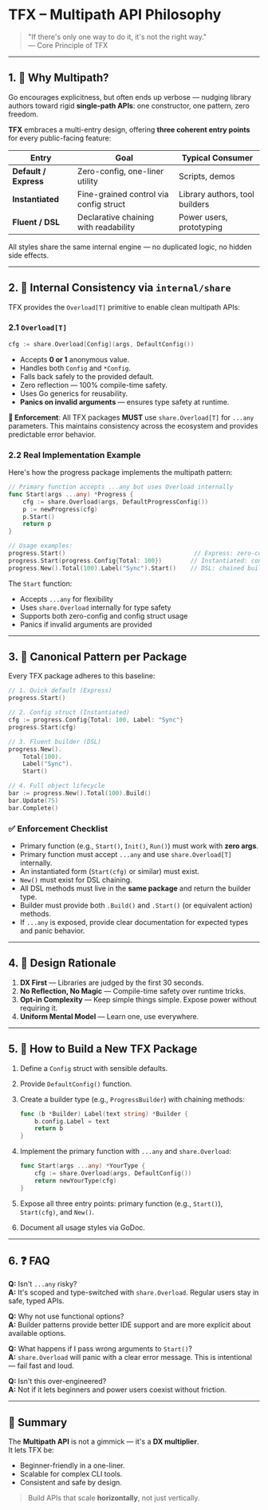 # TFX – Multipath API Philosophy

> "If there's only one way to do it, it's not the right way."  
> — Core Principle of TFX

---

## 1. 🤔 Why Multipath?

Go encourages explicitness, but often ends up verbose — nudging library authors toward rigid **single-path APIs**: one constructor, one pattern, zero freedom.

**TFX** embraces a multi-entry design, offering **three coherent entry points** for every public-facing feature:

| Entry                 | Goal                                   | Typical Consumer               |
| --------------------- | -------------------------------------- | ------------------------------ |
| **Default / Express** | Zero-config, one-liner utility         | Scripts, demos                 |
| **Instantiated**      | Fine-grained control via config struct | Library authors, tool builders |
| **Fluent / DSL**      | Declarative chaining with readability  | Power users, prototyping       |

All styles share the same internal engine — no duplicated logic, no hidden side effects.

---

## 2. 🧰 Internal Consistency via `internal/share`

TFX provides the `Overload[T]` primitive to enable clean multipath APIs:

### 2.1 `Overload[T]`

```go
cfg := share.Overload[Config](args, DefaultConfig())
```

- Accepts **0 or 1** anonymous value.
- Handles both `Config` and `*Config`.
- Falls back safely to the provided default.
- Zero reflection — 100% compile-time safety.
- Uses Go generics for reusability.
- **Panics on invalid arguments** — ensures type safety at runtime.

**🚨 Enforcement**: All TFX packages **MUST** use `share.Overload[T]` for `...any` parameters. This maintains consistency across the ecosystem and provides predictable error behavior.

### 2.2 Real Implementation Example

Here's how the progress package implements the multipath pattern:

```go
// Primary function accepts ...any but uses Overload internally
func Start(args ...any) *Progress {
	cfg := share.Overload(args, DefaultProgressConfig())
	p := newProgress(cfg)
	p.Start()
	return p
}

// Usage examples:
progress.Start()                                    // Express: zero-config
progress.Start(progress.Config{Total: 100})        // Instantiated: config struct
progress.New().Total(100).Label("Sync").Start()    // DSL: chained builder
```

The `Start` function:

- Accepts `...any` for flexibility
- Uses `share.Overload` internally for type safety
- Supports both zero-config and config struct usage
- Panics if invalid arguments are provided

---

## 3. 📐 Canonical Pattern per Package

Every TFX package adheres to this baseline:

```go
// 1. Quick default (Express)
progress.Start()

// 2. Config struct (Instantiated)
cfg := progress.Config{Total: 100, Label: "Sync"}
progress.Start(cfg)

// 3. Fluent builder (DSL)
progress.New().
    Total(100).
    Label("Sync").
    Start()

// 4. Full object lifecycle
bar := progress.New().Total(100).Build()
bar.Update(75)
bar.Complete()
```

### ✅ Enforcement Checklist

- Primary function (e.g., `Start()`, `Init()`, `Run()`) must work with **zero args**.
- Primary function must accept `...any` and use `share.Overload[T]` internally.
- An instantiated form (`Start(cfg)` or similar) must exist.
- `New()` must exist for DSL chaining.
- All DSL methods must live in the **same package** and return the builder type.
- Builder must provide both `.Build()` and `.Start()` (or equivalent action) methods.
- If `...any` is exposed, provide clear documentation for expected types and panic behavior.

---

## 4. 🎯 Design Rationale

1. **DX First** — Libraries are judged by the first 30 seconds.
2. **No Reflection, No Magic** — Compile-time safety over runtime tricks.
3. **Opt-in Complexity** — Keep simple things simple. Expose power without requiring it.
4. **Uniform Mental Model** — Learn one, use everywhere.

---

## 5. 🧪 How to Build a New TFX Package

1. Define a `Config` struct with sensible defaults.
2. Provide `DefaultConfig()` function.
3. Create a builder type (e.g., `ProgressBuilder`) with chaining methods:

   ```go
   func (b *Builder) Label(text string) *Builder {
       b.config.Label = text
       return b
   }
   ```

4. Implement the primary function with `...any` and `share.Overload`:

   ```go
   func Start(args ...any) *YourType {
       cfg := share.Overload(args, DefaultConfig())
       return newYourType(cfg)
   }
   ```

5. Expose all three entry points: primary function (e.g., `Start()`), `Start(cfg)`, and `New()`.
6. Document all usage styles via GoDoc.

---

## 6. ❓ FAQ

**Q:** Isn't `...any` risky?  
**A:** It's scoped and type-switched with `share.Overload`. Regular users stay in safe, typed APIs.

**Q:** Why not use functional options?  
**A:** Builder patterns provide better IDE support and are more explicit about available options.

**Q:** What happens if I pass wrong arguments to `Start()`?  
**A:** `share.Overload` will panic with a clear error message. This is intentional — fail fast and loud.

**Q:** Isn't this over-engineered?  
**A:** Not if it lets beginners and power users coexist without friction.

---

## 🧠 Summary

The **Multipath API** is not a gimmick — it's a **DX multiplier**.  
It lets TFX be:

- Beginner-friendly in a one-liner.
- Scalable for complex CLI tools.
- Consistent and safe by design.

> Build APIs that scale **horizontally**, not just vertically.
